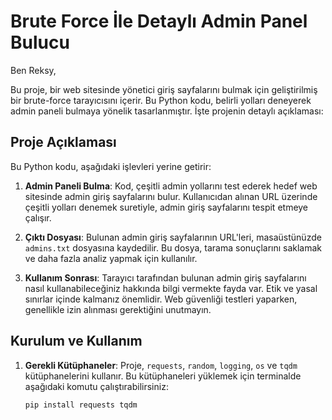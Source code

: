 # Brute Force İle Detaylı Admin Panel Bulucu

Ben Reksy,

Bu proje, bir web sitesinde yönetici giriş sayfalarını bulmak için geliştirilmiş bir brute-force tarayıcısını içerir. Bu Python kodu, belirli yolları deneyerek admin paneli bulmaya yönelik tasarlanmıştır. İşte projenin detaylı açıklaması:

## Proje Açıklaması

Bu Python kodu, aşağıdaki işlevleri yerine getirir:

1. **Admin Paneli Bulma**: Kod, çeşitli admin yollarını test ederek hedef web sitesinde admin giriş sayfalarını bulur. Kullanıcıdan alınan URL üzerinde çeşitli yolları denemek suretiyle, admin giriş sayfalarını tespit etmeye çalışır.

2. **Çıktı Dosyası**: Bulunan admin giriş sayfalarının URL'leri, masaüstünüzde `admins.txt` dosyasına kaydedilir. Bu dosya, tarama sonuçlarını saklamak ve daha fazla analiz yapmak için kullanılır.

3. **Kullanım Sonrası**: Tarayıcı tarafından bulunan admin giriş sayfalarını nasıl kullanabileceğiniz hakkında bilgi vermekte fayda var. Etik ve yasal sınırlar içinde kalmanız önemlidir. Web güvenliği testleri yaparken, genellikle izin alınması gerektiğini unutmayın.

## Kurulum ve Kullanım

1. **Gerekli Kütüphaneler**: Proje, `requests`, `random`, `logging`, `os` ve `tqdm` kütüphanelerini kullanır. Bu kütüphaneleri yüklemek için terminalde aşağıdaki komutu çalıştırabilirsiniz:

   ```bash
   pip install requests tqdm
